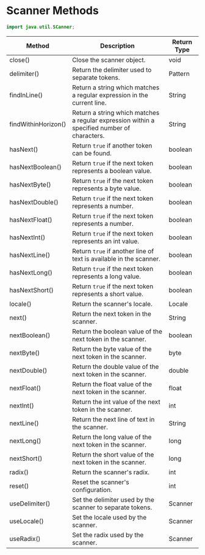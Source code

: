 # Scanner Methods

```java
import java.util.SCanner;
```

| Method               | Description                                                    | Return Type  |
|----------------------|----------------------------------------------------------------|--------------|
| close()             | Close the scanner object.                                     | void         |
| delimiter()         | Return the delimiter used to separate tokens.                 | Pattern      |
| findInLine()        | Return a string which matches a regular expression in the current line. | String       |
| findWithinHorizon() | Return a string which matches a regular expression within a specified number of characters. | String       |
| hasNext()          | Return `true` if another token can be found.                    | boolean      |
| hasNextBoolean()   | Return `true` if the next token represents a boolean value.     | boolean      |
| hasNextByte()      | Return `true` if the next token represents a byte value.        | boolean      |
| hasNextDouble()    | Return `true` if the next token represents a number.            | boolean      |
| hasNextFloat()     | Return `true` if the next token represents a number.            | boolean      |
| hasNextInt()      | Return `true` if the next token represents an int value.         | boolean      |
| hasNextLine()      | Return `true` if another line of text is available in the scanner. | boolean      |
| hasNextLong()      | Return `true` if the next token represents a long value.        | boolean      |
| hasNextShort()     | Return `true` if the next token represents a short value.       | boolean      |
| locale()           | Return the scanner's locale.                                   | Locale       |
| next()            | Return the next token in the scanner.                          | String       |
| nextBoolean()      | Return the boolean value of the next token in the scanner.     | boolean      |
| nextByte()        | Return the byte value of the next token in the scanner.        | byte         |
| nextDouble()       | Return the double value of the next token in the scanner.      | double       |
| nextFloat()       | Return the float value of the next token in the scanner.       | float        |
| nextInt()        | Return the int value of the next token in the scanner.         | int          |
| nextLine()        | Return the next line of text in the scanner.                   | String       |
| nextLong()       | Return the long value of the next token in the scanner.       | long         |
| nextShort()       | Return the short value of the next token in the scanner.       | long         |
| radix()           | Return the scanner's radix.                                   | int          |
| reset()           | Reset the scanner's configuration.                           | int          |
| useDelimiter()     | Set the delimiter used by the scanner to separate tokens.     | Scanner      |
| useLocale()        | Set the locale used by the scanner.                          | Scanner      |
| useRadix()        | Set the radix used by the scanner.                           | Scanner      |
